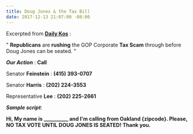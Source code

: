 ```yaml
---
title: Doug Jones & the Tax Bill
date: 2017-12-13 21:07:00 -08:00
---
```


Excerpted from [**Daily Kos**](https://www.dailykos.com/) :

"  **Republicans** are **rushing** the GOP Corporate **Tax Scam** through before Doug Jones can be seated. "

***Our Action*** :
**Call** 

Senator **Feinstein** : **(415) 393-0707**

Senator **Harris** : **(202) 224-3553**

Representative **Lee** : **(202) 225-2661**

***Sample script***:

**Hi, My name is __________ and I'm calling from Oakland {zipcode}.  Please, NO TAX VOTE UNTIL DOUG JONES IS SEATED!  Thank you.**  